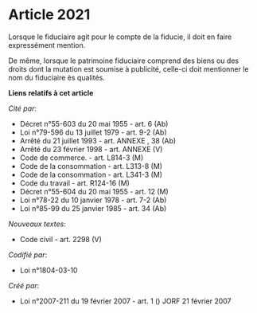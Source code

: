# Article 2021

Lorsque le fiduciaire agit pour le compte de la fiducie, il doit en faire expressément mention.

De même, lorsque le patrimoine fiduciaire comprend des biens ou des droits dont la mutation est soumise à publicité, celle-ci
doit mentionner le nom du fiduciaire ès qualités.

**Liens relatifs à cet article**

_Cité par_:

  - Décret n°55-603 du 20 mai 1955 - art. 6 (Ab)
  - Loi n°79-596 du 13 juillet 1979 - art. 9-2 (Ab)
  - Arrêté du 21 juillet 1993 - art. ANNEXE , 38 (Ab)
  - Arrêté du 23 février 1998 - art. ANNEXE (V)
  - Code de commerce. - art. L814-3 (M)
  - Code de la consommation - art. L313-8 (M)
  - Code de la consommation - art. L341-3 (M)
  - Code du travail - art. R124-16 (M)
  - Décret n°55-604 du 20 mai 1955 - art. 12 (M)
  - Loi n°78-22 du 10 janvier 1978 - art. 7-2 (Ab)
  - Loi n°85-99 du 25 janvier 1985 - art. 34 (Ab)

_Nouveaux textes_:

  - Code civil - art. 2298 (V)

_Codifié par_:

  - Loi n°1804-03-10

_Créé par_:

  - Loi n°2007-211 du 19 février 2007 - art. 1 () JORF 21 février 2007

